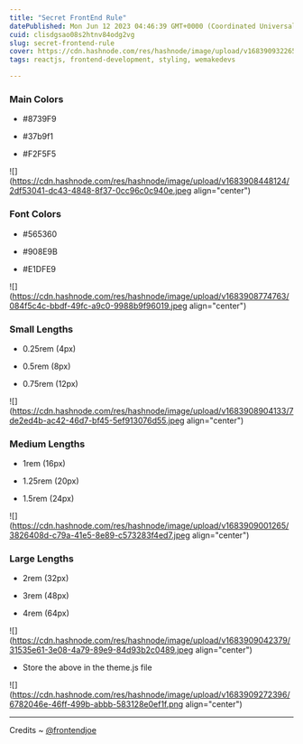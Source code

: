 ```yaml
---
title: "Secret FrontEnd Rule"
datePublished: Mon Jun 12 2023 04:46:39 GMT+0000 (Coordinated Universal Time)
cuid: clisdgsao08s2htnv84odg2vg
slug: secret-frontend-rule
cover: https://cdn.hashnode.com/res/hashnode/image/upload/v1683909322653/d37db6ab-66ce-4016-95a9-100d9f15da4d.png
tags: reactjs, frontend-development, styling, wemakedevs

---
```


### Main Colors

* #8739F9
    
* #37b9f1
    
* #F2F5F5
    

![](https://cdn.hashnode.com/res/hashnode/image/upload/v1683908448124/2df53041-dc43-4848-8f37-0cc96c0c940e.jpeg align="center")

### Font Colors

* #565360
    
* #908E9B
    
* #E1DFE9
    

![](https://cdn.hashnode.com/res/hashnode/image/upload/v1683908774763/084f5c4c-bbdf-49fc-a9c0-9988b9f96019.jpeg align="center")

### Small Lengths

* 0.25rem (4px)
    
* 0.5rem (8px)
    
* 0.75rem (12px)
    

![](https://cdn.hashnode.com/res/hashnode/image/upload/v1683908904133/7de2ed4b-ac42-46d7-bf45-5ef913076d55.jpeg align="center")

### Medium Lengths

* 1rem (16px)
    
* 1.25rem (20px)
    
* 1.5rem (24px)
    

![](https://cdn.hashnode.com/res/hashnode/image/upload/v1683909001265/3826408d-c79a-41e5-8e89-c573283f4ed7.jpeg align="center")

### Large Lengths

* 2rem (32px)
    
* 3rem (48px)
    
* 4rem (64px)
    

![](https://cdn.hashnode.com/res/hashnode/image/upload/v1683909042379/31535e61-3e08-4a79-89e9-84d93b2c0489.jpeg align="center")

* Store the above in the theme.js file
    

![](https://cdn.hashnode.com/res/hashnode/image/upload/v1683909272396/6782046e-46ff-499b-abbb-583128e0ef1f.png align="center")

---

Credits ~ [@frontendjoe](https://www.instagram.com/frontendjoe/)